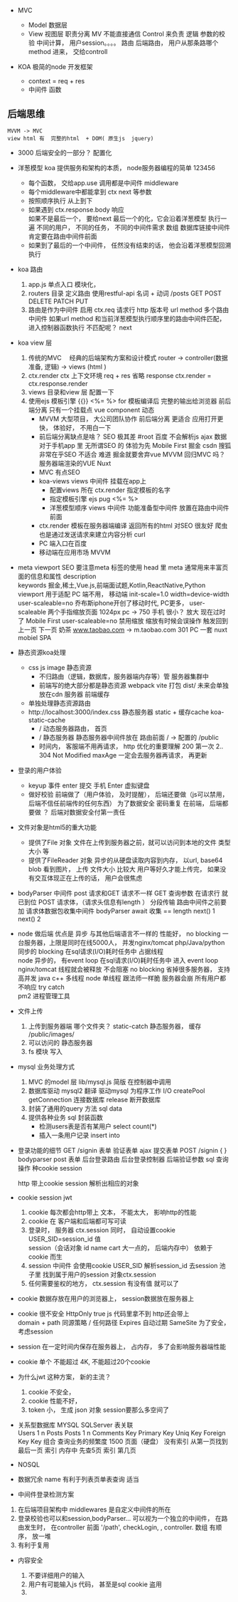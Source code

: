 - MVC 
    - Model  数据层
    - View  视图层
    职责分离 MV 不能直接通信 
    Control 来负责  逻辑 参数的校验 中间计算， 用户session。。。。
    路由 后端路由， 用户从那条路哪个method 进来， 交给controll 

- KOA 
    极简的node 开发框架
    - context  = req + res 
    - 中间件 
        函数 

## 后端思维 
    MVVM -> MVC 
    view html 有  完整的html  + DOM( 原生js  jquery)  
- 3000 
    后端安全的一部分？ 
    配置化

- 洋葱模型
    koa 提供服务和架构的本质， node服务器编程的简单
    123456 
    - 每个函数， 交给app.use 调用都是中间件  middleware 
    - 每个middleware中都能拿到 ctx next 等参数
    - 按照顺序执行 从上到下
    - 如果遇到 ctx.response.body 响应   
        如果不是最后一个， 要给next 
        最后一个的化，它会沿着洋葱模型 执行一遍
        不同的用户， 不同的任务， 不同的中间件需求
        数组  数据库链接中间件 肯定要在路由中间件前面
    - 如果到了最后的一个中间件， 任然没有结束的话， 他会沿着洋葱模型回溯执行

- koa 路由
    1. app.js 单点入口 模块化，
    2. routers 目录 定义路由 
        使用restful-api  名词 + 动词
        /posts  GET POST DELETE  PATCH PUT 
    3. 路由是作为中间件 启用
        ctx.req  请求行 http 版本号  url  method 
        多个路由中间件
        如果url  method 和当前洋葱模型执行顺序里的路由中间件匹配， 进入控制器函数执行
        不匹配呢？ next 

- koa view 层
    1. 传统的MVC　
        经典的后端架构方案和设计模式
        router -> controller(数据准备, 逻辑) -> views (html )
    2. ctx.render 
        ctx 上下文环境 req + res 
        省略 response 
        ctx.render = ctx.response.render 
    3. views 目录和view 层
        配置一下
    4. 使用ejs 模板引擎
        {{}}
        <%= %>
        for 
        模板编译后 完整的输出给浏览器
        前后端分离 只有一个挂载点 vue component 动态
        - MVVM 大型项目， 大公司团队协作
            前后端分离 更适合 应用打开更快， 体验好， 不用白一下
        - 前后端分离缺点是啥？
            SEO 极其差  #root  百度 不会解析js ajax 数据 
            对于手机app 里 无所谓SEO 的 体验为先 Mobile First 
            掘金  csdn  搜狐 非常在乎SEO 不适合
            难道 掘金就要舍弃vue MVVM 回归MVC 吗？
            服务器端渲染的VUE  Nuxt  
        - MVC 有点SEO  
        - koa-views views 中间件 挂载在app上 
            - 配置views 所在
                ctx.render 指定模板的名字
            - 指定模板引擎  ejs  pug 
                <%= %>
            - 洋葱模型顺序  views 中间件 功能准备型中间件 放置在路由中间件前面
        - ctx.render
            模板在服务器端编译 返回所有的html 对SEO 很友好
                爬虫 也是通过发送请求来建立内容分析  curl 
        - PC 端入口在百度
        - 移动端在应用市场 MVVM

- meta viewport 
    SEO 要注意meta 标签的使用
    head 里 meta 通常用来丰富页面的信息和属性
    description   
    keywords 掘金,稀土,Vue.js,前端面试题,Kotlin,ReactNative,Python  
    viewport 用于适配 PC 端不用， 
    移动端  init-scale=1.0 width=device-width  user-scaleable=no
    乔布斯iphone开创了移动时代, PC更多， user-scaleable 两个手指缩放页面
    1024px  pc   -> 750  手机 很小？ 放大
    现在过时了 Mobile First  user-scaleable=no 禁用缩放
    缩放有时候会误操作 触发回到上一页 下一页  奶茶
    www.taobao.com  -> m.taobao.com   301 
    PC 一套  nuxt 
    mobiel  SPA

- 静态资源koa处理
    - css  js image 静态资源
        - 不归路由（逻辑，数据库，服务器端内存等）管 服务器集群中
        - 前端写的绝大部分都是静态资源 webpack vite 打包 dist/
            未来会单独放在cdn 服务器  前端缓存
    - 单独处理静态资源路由
    - http://localhost:3000/index.css
        静态服务器 static  + 缓存cache koa-static-cache
        - / 动态服务器路由， 首页
        - / 静态服务器    静态服务器中间件放在 路由前面
            / -> 配置的  /public 
        - 时间内， 客服端不用再请求， http 优化的重要理解
            200  第一次
            2..  304 Not Modified 
            maxAge  一定会去服务器再请求， 再更新

- 登录的用户体验
    - keyup 事件 enter 提交 手机 Enter 虚拟键盘 
    - 做好校验
        前端做了（用户体验， 及时提醒）， 后端还要做（js可以禁用， 后端不信任前端传的任何东西）  为了数据安全 
        密码重复  在前端， 后端都要做 ？  后端对数据安全付第一责任

- 文件对象是html5的重大功能
    - 提供了File 对象
        文件在上传到服务器之前，就可以访问到本地的文件 类型 大小 等
    - 提供了FileReader 对象
        异步的从硬盘读取内容到内存， 以url, base64 blob 
        看到图片， 上传 
        文件大小 比较大 用户等好久才能上传完， 如果没有交互体现正在上传的话，
        用户会很焦虑

- bodyParser 中间件
    post 请求和GET 请求不一样
    GET 查询参数 在请求行 就已到位
    POST 请求体，（请求头信息有length ） 分段传输    路由中间件之前要加 请求体数据包收集中间件
    bodyParser    await 收集 == length next()
    1  next()  2 

- node 做后端
    优点是 异步 与其他后端语言不一样的 性能好， no blocking 
    一台服务器，上限是同时在线5000人， 并发nginx/tomcat 
    php/Java/python 同步的 blocking 在sql请求(I/O)耗时任务中 占据线程  
    node 异步的， 有event loop 在sql请求(I/O)耗时任务中 进入 event loop
    nginx/tomcat 线程就会被释放 不会阻塞 no blocking 
    省掉很多服务器， 支持高并发
    java c++ 多线程 
    node  单线程 跟法师一样脆  服务器会崩 所有用户都不响应 try catch  
    pm2 进程管理工具

- 文件上传
    1. 上传到服务器端 
        哪个文件夹？ static-catch 静态服务器， 缓存  /public/images/
    2. 可以访问的
        静态服务器 
    3. fs 模块 写入  

- mysql 业务处理方式
    1. MVC 的model 层 
        lib/mysql.js 简版
        在控制器中调用
    2. 数据库驱动  mysql2 翻译 
        驱动mysql 为程序工作 I/O 
        createPool  
        getConnection  连接数据库
        release        断开数据库
    3. 封装了通用的query 方法 sql data 
    4. 提供各种业务 sql 封装函数 
        - 检测users表是否有某用户 select count(*)
        - 插入一条用户记录   insert into 

- 登录功能的细节
    GET /signin  表单
    验证表单
    ajax 提交表单 POST /signin  {  }
    bodyparser post 表单
    后台登录路由
    后台登录控制器
    后端验证参数
    sql 查询操作
    种cookie  session 

    http 带上cookie  session 解析出相应的对象

- cookie session  jwt 
  1. cookie 每次都会http带上
      文本， 不能太大， 影响http的性能
  2. cookie 在 客户端和后端都可写可读
  3. 登录时， 服务器 ctx.session 同时， 自动设置cookie 
  USER_SID=session_id 值  
    session（会话对象  id name cart 大一点的， 后端内存中） 依赖于cookie 而生 
  4. session 中间件 会使用cookie  USER_SID 解析session_id
     去session 池子里 找到属于用户的session 对象ctx.session 
  5. 任何需要鉴权的地方， ctx.session 有没有值 就可以了

- cookie 数据存放在用户的浏览器上， session数据放在服务器上
- cookie 很不安全 HttpOnly  true js 代码里拿不到 http还会带上  
   domain + path  同源策略  /  任何路径
   Expires 自动过期 
   SameSite 
   为了安全， 考虑session 
- session 在一定时间内保存在服务器上， 占内存， 多了会影响服务器端性能
- cookie 单个 不能超过 4K, 不能超过20个cookie 

- 为什么jwt 这种方案， 新的主流？
   1. cookie 不安全， 
   2. cookie 性能不好， 
   3. token 小， 生成 json 对象  session要那么多空间了

- 关系型数据库
MYSQL  SQLServer 表关联  
Users 1  n Posts 
Posts 1  n Comments
Key   Primary Key  Uniq Key  Foreign Key 
Key   组合  查询业务的频繁度 
1500 页面（硬盘） 没有索引  从第一页找到最后一页
索引  内存中 先查5页 索引 第几页 
- NOSQL
- 数据冗余
name 有利于列表页单表查询  适当

- 中间件登录检测方案
1. 在后端项目架构中 middlewares 是自定义中间件的所在
2. 登录校验也可以和session,bodyParser... 可以视为一个独立的中间件， 在路由发生时， 在controller 前面 
'/path', checkLogin, , controller.
   数组  有顺序， 放一堆 
3. 有利于复用

- 内容安全
    1. 不要详细用户的输入
    2. 用户有可能输入js 代码， 甚至是sql 
      cookie 盗用 
    3.  <script> 删除  转义 

- ctx.redirect 底层是什么意思
    重定向
    301 Moved Permanently   永久重定向      http -> https
    浏览器有缓存
    jd.com  360buy.com(老用户)
    服务器端返回的响应头
        Status Code 301
        Location:   www.jd.com
    302 Found
    所请求资源的 URI 已 暂时 更改。未来可能会对 URI 进行进一步的改变
    303 See Other
    将POST 请求重定向到GET 请求
    服务器发送此响应，以指示客户端通过一个 GET 请求在另一个 URI 中获取所请求的资源。
    307 Temporary Redirect
    和302 差不多， 307 状态码 不允许浏览器将原本为POST 请求重定向到GET 请求上

- http 编码
    对请求字符串URI  进行编码
    中文一定会被编码 自动的 
    'http://www.baidu.com?a=1ab>c&name=吴总' -> 
    'http%3A%2F%2Fwww.baidu.com%3Fa%3D1ab%3Ec%26name%3D%E5%90%B4%E6%80%BB'
    服务器端 decodeURIComponent
